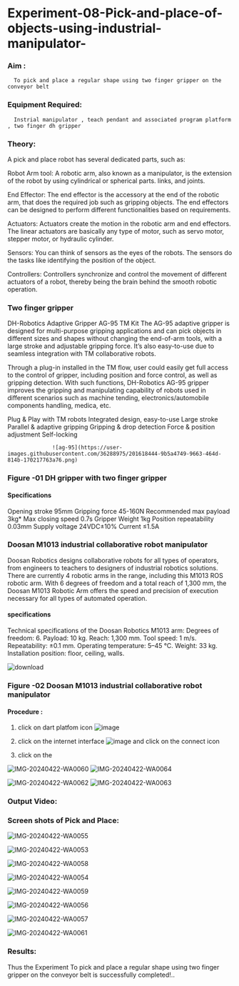 # Experiment-08-Pick-and-place-of-objects-using-industrial-manipulator-

### Aim :
      To pick and place a regular shape using two finger gripper on the conveyor belt 
### Equipment Required: 
      Instrial manipulator , teach pendant and associated program platform , two finger dh gripper 
      
### Theory: 

A pick and place robot has several dedicated parts, such as:

Robot Arm tool: A robotic arm, also known as a manipulator, is the extension of the robot by using cylindrical or spherical parts. links, and joints.

End Effector: The end effector is the accessory at the end of the robotic arm, that does the required job such as gripping objects. The end effectors can be designed to perform different functionalities based on requirements.

Actuators: Actuators create the motion in the robotic arm and end effectors. The linear actuators are basically any type of motor, such as servo motor, stepper motor, or hydraulic cylinder.

Sensors: You can think of sensors as the eyes of the robots. The sensors do the tasks like identifying the position of the object.

Controllers: Controllers synchronize and control the movement of different actuators of a robot, thereby being the brain behind the smooth robotic operation.


### Two finger gripper 

DH-Robotics
Adaptive Gripper AG-95 TM Kit
The AG-95 adaptive gripper is designed for multi-purpose gripping applications and can pick objects in different sizes and shapes without changing the end-of-arm tools, with a large stroke and adjustable gripping force. It’s also easy-to-use due to seamless integration with TM collaborative robots.

Through a plug-in installed in the TM flow, user could easily get full access to the control of gripper, including position and force control, as well as gripping detection. With such functions, DH-Robotics AG-95 gripper improves the gripping and manipulating capability of robots used in different scenarios such as machine tending, electronics/automobile components handling, medica, etc.

Plug & Play with TM robots
Integrated design, easy-to-use
Large stroke
Parallel & adaptive gripping
Gripping & drop detection
Force & position adjustment
Self-locking

                  ![ag-95](https://user-images.githubusercontent.com/36288975/201618444-9b5a4749-9663-464d-814b-170217763a76.png)
### Figure -01 DH gripper with two finger gripper 

#### Specifications

Opening stroke	95mm
Gripping force 	45-160N
Recommended max payload	3kg*
Max closing speed	0.7s
Gripper Weight	1kg
Position repeatability	0.03mm
Supply voltage	24VDC±10%
Current	≤1.5A



### Doosan M1013 industrial collaborative robot manipulator 
Doosan Robotics designs collaborative robots for all types of operators, from engineers to teachers to designers of industrial robotics solutions. There are currently 4 robotic arms in the range, including this M1013 ROS robotic arm. With 6 degrees of freedom and a total reach of 1,300 mm, the Doosan M1013 Robotic Arm offers the speed and precision of execution necessary for all types of automated operation.

#### specifications 
Technical specifications of the Doosan Robotics M1013 arm:
Degrees of freedom: 6.
Payload: 10 kg.
Reach: 1,300 mm.
Tool speed: 1 m/s.
Repeatability: ±0.1 mm.
Operating temperature: 5–45 °C.
Weight: 33 kg.
Installation position: floor, ceiling, walls.



![download](https://user-images.githubusercontent.com/36288975/201624230-89cc83ff-cecd-49ea-84c6-c67066e9d157.jpg)

### Figure -02 Doosan M1013 industrial collaborative robot manipulator 

#### Procedure : 

1. click on dart platfom icon ![image](https://user-images.githubusercontent.com/36288975/201621038-f1248586-5c20-40fd-8a74-68c7d8b44939.png)
2. click on the internet interface 
![image](https://user-images.githubusercontent.com/36288975/201621235-3b8b46a9-3c19-4207-9ea2-6a7954eb6135.png)
and click on the connect icon 

3. click on the 

![IMG-20240422-WA0060](https://github.com/SanthoshThiru/Experiment--07-Linear-and-joint-interpolation-of-industrial-manipulator-/assets/148958618/d0dacc18-1367-4dbd-b3ce-18a1dd9ae343)
![IMG-20240422-WA0064](https://github.com/SanthoshThiru/Experiment--07-Linear-and-joint-interpolation-of-industrial-manipulator-/assets/148958618/f1e7475c-2efd-4ba0-821e-c5f48f13b6fe)

![IMG-20240422-WA0062](https://github.com/SanthoshThiru/Experiment--07-Linear-and-joint-interpolation-of-industrial-manipulator-/assets/148958618/eef78bbb-df69-4ab3-8a2f-c07e7ffc9348)
![IMG-20240422-WA0063](https://github.com/SanthoshThiru/Experiment--07-Linear-and-joint-interpolation-of-industrial-manipulator-/assets/148958618/12c3f673-a5a6-48cd-bf18-e78c94399c41)







### Output Video: 

### Screen shots of Pick and Place: 
![IMG-20240422-WA0055](https://github.com/SanthoshThiru/Experiment--07-Linear-and-joint-interpolation-of-industrial-manipulator-/assets/148958618/11550308-534e-4ba7-93ec-a80ee2466d2f)

![IMG-20240422-WA0053](https://github.com/SanthoshThiru/Experiment--07-Linear-and-joint-interpolation-of-industrial-manipulator-/assets/148958618/b0e133a7-b7d9-4262-a6f2-6897ed443b79)

![IMG-20240422-WA0058](https://github.com/SanthoshThiru/Experiment--07-Linear-and-joint-interpolation-of-industrial-manipulator-/assets/148958618/30161353-2c58-45c3-b61b-775fb6957f5c)

![IMG-20240422-WA0054](https://github.com/SanthoshThiru/Experiment--07-Linear-and-joint-interpolation-of-industrial-manipulator-/assets/148958618/eac817b9-5f3e-4a1a-bc80-9b2554595635)

![IMG-20240422-WA0059](https://github.com/SanthoshThiru/Experiment--07-Linear-and-joint-interpolation-of-industrial-manipulator-/assets/148958618/065d4e0b-08f2-4637-8443-174debb75268)

![IMG-20240422-WA0056](https://github.com/SanthoshThiru/Experiment--07-Linear-and-joint-interpolation-of-industrial-manipulator-/assets/148958618/1a0f7c35-1dd6-4454-8b8d-fff7ecd4062a)

![IMG-20240422-WA0057](https://github.com/SanthoshThiru/Experiment--07-Linear-and-joint-interpolation-of-industrial-manipulator-/assets/148958618/17457aed-3530-4a02-a7ab-b048e6370049)

![IMG-20240422-WA0061](https://github.com/SanthoshThiru/Experiment--07-Linear-and-joint-interpolation-of-industrial-manipulator-/assets/148958618/874f05ad-e774-45e7-be49-70e27b8d3e1a)







### Results: 

Thus the Experiment To pick and place a regular shape using two finger gripper on the conveyor belt is successfully completed!..


